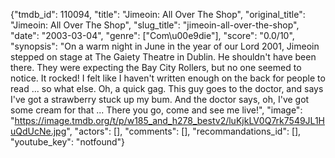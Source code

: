 {"tmdb_id": 110094, "title": "Jimeoin: All Over The Shop", "original_title": "Jimeoin: All Over The Shop", "slug_title": "jimeoin-all-over-the-shop", "date": "2003-03-04", "genre": ["Com\u00e9die"], "score": "0.0/10", "synopsis": "On a warm night in June in the year of our Lord 2001, Jimeoin stepped on stage at The Gaiety Theatre in Dublin. He shouldn't have been there. They were expecting the Bay City Rollers, but no one seemed to notice. It rocked!  I felt like I haven't written enough on the back for people to read ... so what else.  Oh, a quick gag.  This guy goes to the doctor, and says I've got a strawberry stuck up my bum. And the doctor says, oh, I've got some cream for that ...  There you go, come and see me live!", "image": "https://image.tmdb.org/t/p/w185_and_h278_bestv2/luKjkLV0Q7rk7549JL1HuQdUcNe.jpg", "actors": [], "comments": [], "recommandations_id": [], "youtube_key": "notfound"}
